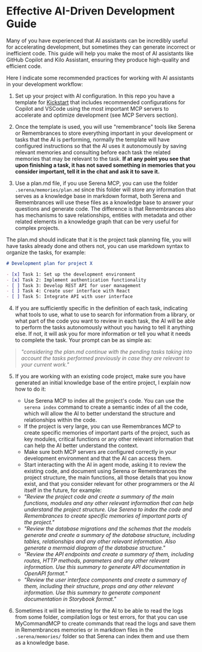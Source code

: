 # Effective AI-Driven Development Guide

Many of you have experienced that AI assistants can be incredibly useful for accelerating development, but sometimes they can generate incorrect or inefficient code. This guide will help you make the most of AI assistants like GitHub Copilot and Kilo Assistant, ensuring they produce high-quality and efficient code.

Here I indicate some recommended practices for working with AI assistants in your development workflow:

1. Set up your project with AI configuration. In this repo you have a template for [Kickstart](https://github.com/madeindigio/aidd/tree/main/kickstart-template) that includes recommended configurations for Copilot and VSCode using the most important MCP servers to accelerate and optimize development (see MCP Servers section).
   
2. Once the template is used, you will use "remembrance" tools like Serena or Remembrances to store everything important in your development or tasks that the AI is performing, normally the template will have configured instructions so that the AI uses it autonomously by saving relevant memories and consulting before each task the related memories that may be relevant to the task. **If at any point you see that upon finishing a task, it has not saved something in memories that you consider important, tell it in the chat and ask it to save it.**
   
3. Use a plan.md file, if you use Serena MCP, you can use the folder `.serena/memories/plan.md` since this folder will store any information that serves as a knowledge base in markdown format, both Serena and Remembrances will use these files as a knowledge base to answer your questions and generate code. The difference is that Remembrances also has mechanisms to save relationships, entities with metadata and other related elements in a knowledge graph that can be very useful for complex projects. 

The plan.md should indicate that it is the project task planning file, you will have tasks already done and others not, you can use markdown syntax to organize the tasks, for example:

```markdown
# Development plan for project X

- [x] Task 1: Set up the development environment
- [x] Task 2: Implement authentication functionality
- [ ] Task 3: Develop REST API for user management
- [ ] Task 4: Create user interface with React
- [ ] Task 5: Integrate API with user interface
```

4. If you are sufficiently specific in the definition of each task, indicating what tools to use, what to use to search for information from a library, or what part of the code you want to review in each task, the AI will be able to perform the tasks autonomously without you having to tell it anything else. If not, it will ask you for more information or tell you what it needs to complete the task. Your prompt can be as simple as:
> *"considering the plan.md continue with the pending tasks taking into account the tasks performed previously in case they are relevant to your current work."*

5. If you are working with an existing code project, make sure you have generated an initial knowledge base of the entire project, I explain now how to do it:

   - Use Serena MCP to index all the project's code. You can use the `serena index` command to create a semantic index of all the code, which will allow the AI to better understand the structure and relationships within the code.
   - If the project is very large, you can use Remembrances MCP to create specific memories of important parts of the project, such as key modules, critical functions or any other relevant information that can help the AI better understand the context.
   - Make sure both MCP servers are configured correctly in your development environment and that the AI can access them.
   - Start interacting with the AI in agent mode, asking it to review the existing code, and document using Serena or Remembrances the project structure, the main functions, all those details that you know exist, and that you consider relevant for other programmers or the AI itself in the future, for example:
   - *"Review the project code and create a summary of the main functions, modules and any other relevant information that can help understand the project structure. Use Serena to index the code and Remembrances to create specific memories of important parts of the project."*
   - *"Review the database migrations and the schemas that the models generate and create a summary of the database structure, including tables, relationships and any other relevant information. Also generate a mermaid diagram of the database structure."*
   - *"Review the API endpoints and create a summary of them, including routes, HTTP methods, parameters and any other relevant information. Use this summary to generate API documentation in OpenAPI format."*
   - *"Review the user interface components and create a summary of them, including their structure, props and any other relevant information. Use this summary to generate component documentation in Storybook format."*
  
6. Sometimes it will be interesting for the AI to be able to read the logs from some folder, compilation logs or test errors, for that you can use MyCommandMCP to create commands that read the logs and save them in Remembrances memories or in markdown files in the `.serena/memories/` folder so that Serena can index them and use them as a knowledge base.
